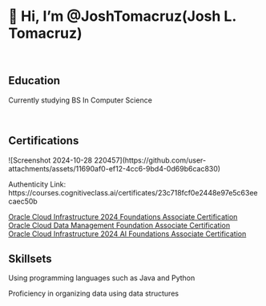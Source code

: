 <h1>👋 Hi, I’m @JoshTomacruz(Josh L. Tomacruz)</h1>
<br>
<h2>Education</h2>
<p>Currently studying BS In Computer Science</p>
<br>
<h2>Certifications</h2>
![Screenshot 2024-10-28 220457](https://github.com/user-attachments/assets/11690af0-ef12-4cc6-9bd4-0d69b6cac830)
<p>Authenticity Link: https://courses.cognitiveclass.ai/certificates/23c718fcf0e2448e97e5c63eecaec50b</p>
<a href="https://catalog-education.oracle.com/pls/certview/sharebadge?id=0B7BC0A6E4DB49E74F58A020E79D96C25D15086165F397E068DF1BC2C1270391">Oracle Cloud Infrastructure 2024 Foundations Associate Certification</a>
<br>
<a href="https://catalog-education.oracle.com/pls/certview/sharebadge?id=0B7BC0A6E4DB49E74F58A020E79D96C2FB151B90DE346AC07A8FF7E73F1D623C">Oracle Cloud Data Management Foundation Associate Certification</a>
<br>
<a href="https://catalog-education.oracle.com/pls/certview/sharebadge?id=DA951B1C465C643778D89F7D4CE565410288702BE14300BC087DAE9E31B7DF64">Oracle Cloud Infrastructure 2024 AI Foundations Associate Certification</a>
<br>
<h2>Skillsets</h2>
<p>Using programming languages such as Java and Python</p>
<p>Proficiency in organizing data using data structures</p>
<!---
JoshTomacruz/JoshTomacruz is a ✨ special ✨ repository because its `README.md` (this file) appears on your GitHub profile.
You can click the Preview link to take a look at your changes.
--->
